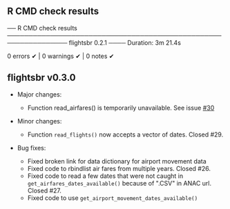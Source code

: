 ## R CMD check results

── R CMD check results ──────────────────────────────────────────────────────────────── flightsbr 0.2.1 ────
Duration: 3m 21.4s

0 errors ✔ | 0 warnings ✔ | 0 notes ✔


## flightsbr v0.3.0

* Major changes:
  * Function read_airfares() is temporarily  unavailable. See issue [#30](https://github.com/ipeaGIT/flightsbr/issues/30) 

* Minor changes:
  * Function `read_flights()` now accepts a vector of dates. Closed #29.

* Bug fixes:
  * Fixed broken link for data dictionary for airport movement data
  * Fixed code to rbindlist air fares from multiple years. Closed #26.
  * Fixed code to read a few dates that were not caught in `get_airfares_dates_available()` because of ".CSV" in ANAC url. Closed #27.
  * Fixed code to use `get_airport_movement_dates_available()`
